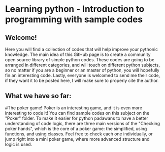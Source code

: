 # Learning python - Introduction to programming with sample codes

## Welcome!
Here you will find a collection of codes that will help improve your pythonic knowledge. The main idea of this GitHub page is to create a community open source library of simple python codes. These codes are going to be arranged in different categories, and will touch on different python subjects, so no matter if you are a beginner or an master of python, you will hopefully fin an interesting code. Lastly, everyone is welcomed to send me their code, if they want it to be posted here, I will make sure to properly cite the author.

## What we have so far:

#The poker game!
Poker is an interesting game, and it is even more interesting to code it! You can find sample codes on this subject on the "Poker" folder. To make it easier for python padawans to have a better understanding of code logic, there are three main versions of the "Checking poker hands", which is the core of a poker game: the simplified, using functions, and using classes. Feel free to check each one individually, or jump right into a mini poker game, where more advanced structure and logic is used.
